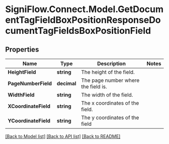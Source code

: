 
# SigniFlow.Connect.Model.GetDocumentTagFieldBoxPositionResponseDocumentTagFieldsBoxPositionField

## Properties

Name | Type | Description | Notes
------------ | ------------- | ------------- | -------------
**HeightField** | **string** | The height of the field. | 
**PageNumberField** | **decimal** | The page number where the field is. | 
**WidthField** | **string** | The width of the field. | 
**XCoordinateField** | **string** | The x coordinates of the field. | 
**YCoordinateField** | **string** | The y coordinates of the field | 

[[Back to Model list]](../README.md#documentation-for-models)
[[Back to API list]](../README.md#documentation-for-api-endpoints)
[[Back to README]](../README.md)

